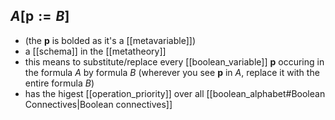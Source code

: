 
## $A[\textbf{p}:=B]$
- (the $\textbf{p}$ is bolded as it's a [[metavariable]])
- a [[schema]] in the [[metatheory]]
- this means to substitute/replace every [[boolean_variable]] $\textbf{p}$ occuring in the formula $A$ by formula $B$ (wherever you see $\textbf{p}$ in $A$, replace it with the entire formula $B$)
- has the higest [[operation_priority]] over all [[boolean_alphabet#Boolean Connectives|Boolean connectives]]
